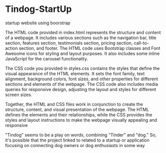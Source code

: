 # Tindog-StartUp
startup website using boorstrap

The HTML code provided in index.html represents the structure and content of a webpage. It includes various sections such as the navigation bar, title section, features section, testimonials section, pricing section, call-to-action section, and footer. The HTML code uses Bootstrap classes and Font Awesome icons for styling and layout purposes. It also includes some inline JavaScript for the carousel functionality.

The CSS code you provided in styles.css contains the styles that define the visual appearance of the HTML elements. It sets the font family, text alignment, background colors, font sizes, and other properties for different sections and elements of the webpage. The CSS code also includes media queries for responsive design, adjusting the layout and styles for different screen sizes.

Together, the HTML and CSS files work in conjunction to create the structure, content, and visual presentation of the webpage. The HTML defines the elements and their relationships, while the CSS provides the styles and layout instructions to make the webpage visually appealing and responsive

"Tindog" seems to be a play on words, combining "Tinder" and "dog." So, it's possible that the project linked to related to a startup or application focusing on connecting dog owners or dog enthusiasts in some way

